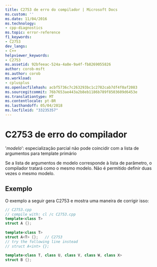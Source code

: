 ```yaml
---
title: C2753 de erro do compilador | Microsoft Docs
ms.custom: ''
ms.date: 11/04/2016
ms.technology:
- cpp-diagnostics
ms.topic: error-reference
f1_keywords:
- C2753
dev_langs:
- C++
helpviewer_keywords:
- C2753
ms.assetid: 92bfeeac-524a-4a8e-9a4f-fb8269055826
author: corob-msft
ms.author: corob
ms.workload:
- cplusplus
ms.openlocfilehash: acbf5736c7c263293bc1c2782cab7df4f0af2083
ms.sourcegitcommit: 76b7653ae443a2b8eb1186b789f8503609d6453e
ms.translationtype: MT
ms.contentlocale: pt-BR
ms.lasthandoff: 05/04/2018
ms.locfileid: "33235357"
---
```

# <a name="compiler-error-c2753"></a>C2753 de erro do compilador
'*modelo*': especialização parcial não pode coincidir com a lista de argumentos para template primário  
  
 Se a lista de argumentos de modelo corresponde à lista de parâmetro, o compilador tratará como o mesmo modelo. Não é permitido definir duas vezes o mesmo modelo.  
  
## <a name="example"></a>Exemplo
 O exemplo a seguir gera C2753 e mostra uma maneira de corrigir isso:  
  
```cpp  
// C2753.cpp  
// compile with: cl /c C2753.cpp
template<class T>  
struct A {};  
  
template<class T>  
struct A<T> {};   // C2753  
// try the following line instead  
// struct A<int> {};  
  
template<class T, class U, class V, class W, class X>  
struct B {};  
```